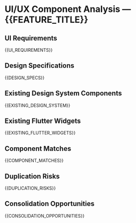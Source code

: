 # UI/UX Component Analysis — {{FEATURE_TITLE}}

## UI Requirements
{{UI_REQUIREMENTS}}

## Design Specifications
{{DESIGN_SPECS}}

## Existing Design System Components
{{EXISTING_DESIGN_SYSTEM}}

## Existing Flutter Widgets
{{EXISTING_FLUTTER_WIDGETS}}

## Component Matches
{{COMPONENT_MATCHES}}

## Duplication Risks
{{DUPLICATION_RISKS}}

## Consolidation Opportunities
{{CONSOLIDATION_OPPORTUNITIES}}